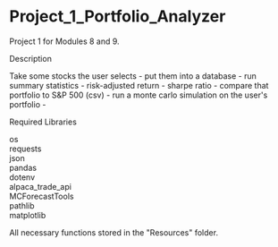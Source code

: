 # Project_1_Portfolio_Analyzer
Project 1 for Modules 8 and 9.


Description



Take some stocks the user selects - 
put them into a database - 
run summary statistics - 
risk-adjusted return - 
sharpe ratio - 
compare that portfolio to S&P 500 (csv) -
run a monte carlo simulation on the user's portfolio - 



Required Libraries

os  
requests  
json  
pandas  
dotenv  
alpaca_trade_api  
MCForecastTools  
pathlib  
matplotlib  


All necessary functions stored in the "Resources" folder.

